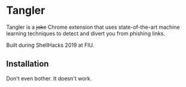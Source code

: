 # Tangler
Tangler is a ~~joke~~ Chrome extension that uses state-of-the-art machine learning techniques to detect and divert you from phishing links.

Built during ShellHacks 2019 at FIU.

## Installation
Don't even bother. It doesn't work. 
